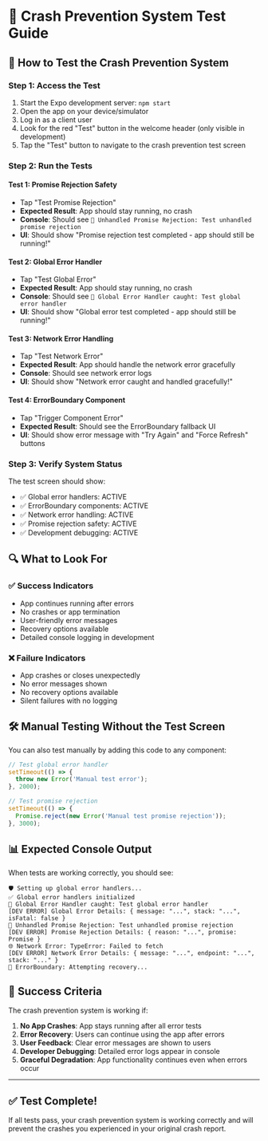 # 🧪 Crash Prevention System Test Guide

## 🎯 **How to Test the Crash Prevention System**

### **Step 1: Access the Test**
1. Start the Expo development server: `npm start`
2. Open the app on your device/simulator
3. Log in as a client user
4. Look for the red "Test" button in the welcome header (only visible in development)
5. Tap the "Test" button to navigate to the crash prevention test screen

### **Step 2: Run the Tests**

#### **Test 1: Promise Rejection Safety**
- Tap "Test Promise Rejection"
- **Expected Result**: App should stay running, no crash
- **Console**: Should see `🚨 Unhandled Promise Rejection: Test unhandled promise rejection`
- **UI**: Should show "Promise rejection test completed - app should still be running!"

#### **Test 2: Global Error Handler**
- Tap "Test Global Error"
- **Expected Result**: App should stay running, no crash
- **Console**: Should see `🚨 Global Error Handler caught: Test global error handler`
- **UI**: Should show "Global error test completed - app should still be running!"

#### **Test 3: Network Error Handling**
- Tap "Test Network Error"
- **Expected Result**: App should handle the network error gracefully
- **Console**: Should see network error logs
- **UI**: Should show "Network error caught and handled gracefully!"

#### **Test 4: ErrorBoundary Component**
- Tap "Trigger Component Error"
- **Expected Result**: Should see the ErrorBoundary fallback UI
- **UI**: Should show error message with "Try Again" and "Force Refresh" buttons

### **Step 3: Verify System Status**
The test screen should show:
- ✅ Global error handlers: ACTIVE
- ✅ ErrorBoundary components: ACTIVE
- ✅ Network error handling: ACTIVE
- ✅ Promise rejection safety: ACTIVE
- ✅ Development debugging: ACTIVE

## 🔍 **What to Look For**

### **✅ Success Indicators**
- App continues running after errors
- No crashes or app termination
- User-friendly error messages
- Recovery options available
- Detailed console logging in development

### **❌ Failure Indicators**
- App crashes or closes unexpectedly
- No error messages shown
- No recovery options available
- Silent failures with no logging

## 🛠️ **Manual Testing Without the Test Screen**

You can also test manually by adding this code to any component:

```javascript
// Test global error handler
setTimeout(() => {
  throw new Error('Manual test error');
}, 2000);

// Test promise rejection
setTimeout(() => {
  Promise.reject(new Error('Manual test promise rejection'));
}, 3000);
```

## 📊 **Expected Console Output**

When tests are working correctly, you should see:

```
🛡️ Setting up global error handlers...
✅ Global error handlers initialized
🚨 Global Error Handler caught: Test global error handler
[DEV ERROR] Global Error Details: { message: "...", stack: "...", isFatal: false }
🚨 Unhandled Promise Rejection: Test unhandled promise rejection
[DEV ERROR] Promise Rejection Details: { reason: "...", promise: Promise }
🌐 Network Error: TypeError: Failed to fetch
[DEV ERROR] Network Error Details: { message: "...", endpoint: "...", stack: "..." }
🔄 ErrorBoundary: Attempting recovery...
```

## 🎉 **Success Criteria**

The crash prevention system is working if:
1. **No App Crashes**: App stays running after all error tests
2. **Error Recovery**: Users can continue using the app after errors
3. **User Feedback**: Clear error messages are shown to users
4. **Developer Debugging**: Detailed error logs appear in console
5. **Graceful Degradation**: App functionality continues even when errors occur

---

## ✅ **Test Complete!**

If all tests pass, your crash prevention system is working correctly and will prevent the crashes you experienced in your original crash report. 